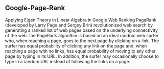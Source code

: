 ## Google-Page-Rank
Applying Eigen Theory in Linear Algebra in Google Web Ranking
PageRank (developed by Larry Page and Sergey Brin) revolutionized web search by generating a ranked list of web pages based on the underlying connectivity of the web.The PageRank algorithm is based on an ideal random web surfer who, when reaching a page, goes to the next page by clicking on a link. The surfer has equal probability of clicking any link on the page and, when reaching a page with no links, has equal probability of moving to any other page by typing in its URL. In addition, the surfer may occasionally choose to type in a random URL instead of following the links on a page. 
